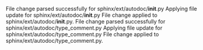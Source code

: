 File change parsed successfully for sphinx/ext/autodoc/__init__.py
Applying file update for sphinx/ext/autodoc/__init__.py
File change applied to sphinx/ext/autodoc/__init__.py.
File change parsed successfully for sphinx/ext/autodoc/type_comment.py
Applying file update for sphinx/ext/autodoc/type_comment.py
File change applied to sphinx/ext/autodoc/type_comment.py.
